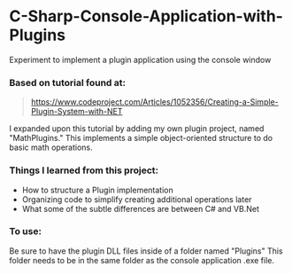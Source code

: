 # C-Sharp-Console-Application-with-Plugins
Experiment to implement a plugin application using the console window

### Based on tutorial found at:
> https://www.codeproject.com/Articles/1052356/Creating-a-Simple-Plugin-System-with-NET

I expanded upon this tutorial by adding my own plugin project, named "MathPlugins." This implements a simple object-oriented structure
to do basic math operations.

### Things I learned from this project:
- How to structure a Plugin implementation
- Organizing code to simplify creating additional operations later
- What some of the subtle differences are between C# and VB.Net

### To use:
Be sure to have the plugin DLL files inside of a folder named "Plugins"
This folder needs to be in the same folder as the console application .exe file.